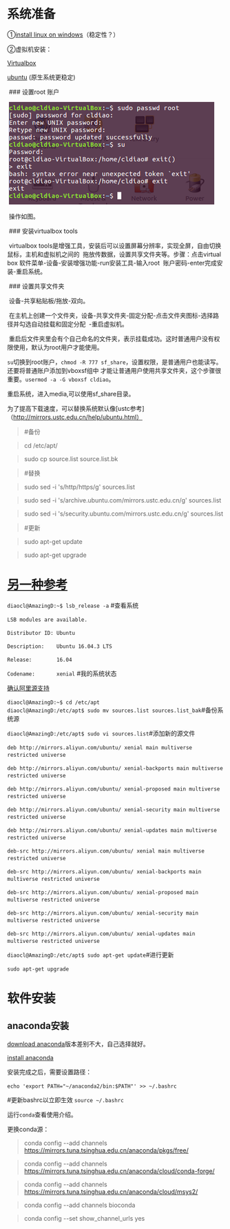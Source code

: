 
# 系统准备

①[install linux on windows](https://msdn.microsoft.com/en-us/commandline/wsl/install_guide)（稳定性？）

②虚拟机安装：
 
  [Virtualbox](http://download.virtualbox.org/virtualbox/5.2.4/VirtualBox-5.2.4-119785-Win.exe)

  [ubuntu](http://mirrors.shu.edu.cn/ubuntu-releases/16.04.3/ubuntu-16.04.3-desktop-amd64.iso) (原生系统更稳定)
  
  ### 设置root 账户
  
  ![image](https://github.com/CLDIAO/learning-RNA-Seq/blob/master/graph/02/20180305001.PNG)
  
  操作如图。
  
  ### 安装virtualbox tools
  
  virtualbox tools是增强工具，安装后可以设置屏幕分辨率，实现全屏，自由切换鼠标，主机和虚拟机之间的
  拖放传数据，设置共享文件夹等。步骤：点击virtual box 软件菜单-设备-安装增强功能-run安装工具-输入root
  账户密码-enter完成安装-重启系统。
  
  ### 设置共享文件夹
  
  设备-共享粘贴板/拖放-双向。
  
  在主机上创建一个文件夹，设备-共享文件夹-固定分配-点击文件夹图标-选择路径并勾选自动挂载和固定分配
  -重启虚拟机。
  
  重启后文件夹里会有个自己命名的文件夹，表示挂载成功。这时普通用户没有权限使用，默认为root用户才能使用。
  
 `su`切换到root账户，`chmod -R 777 sf_share`，设置权限，是普通用户也能读写。还要将普通账户添加到vboxsf组中
 才能让普通用户使用共享文件夹，这个步骤很重要。`usermod -a -G vboxsf cldiao`。
 
 重启系统，进入media,可以使用sf_share目录。
 

为了提高下载速度，可以替换系统默认像[ustc参考]（http://mirrors.ustc.edu.cn/help/ubuntu.html）
>#备份

>cd /etc/apt/

>sudo cp source.list source.list.bk

>#替换

>sudo sed -i 's/http/https/g' sources.list

>sudo sed -i 's/archive.ubuntu.com/mirrors.ustc.edu.cn/g' sources.list

>sudo sed -i 's/security.ubuntu.com/mirrors.ustc.edu.cn/g' sources.list

>#更新

>sudo apt-get update

>sudo apt-get upgrade

# [另一种参考](http://www.gutils.com/2016/07/28/linux/ubuntu-ali-source/)

`diaocl@AmazingD:~$ lsb_release -a` #查看系统

`LSB modules are available.` 

`Distributor ID: Ubuntu`  

`Description:    Ubuntu 16.04.3 LTS` 

`Release:        16.04`  

`Codename:       xenial` #我的系统状态

[确认阿里源支持](http://mirrors.aliyun.com/ubuntu/dists/)

`diaocl@AmazingD:~$ cd /etc/apt`                                                                                                                                          
`diaocl@AmazingD:/etc/apt$ sudo mv sources.list sources.list_bak`#备份系统源

`diaocl@AmazingD:/etc/apt$ sudo vi sources.list`#添加新的源文件

`deb http://mirrors.aliyun.com/ubuntu/ xenial main multiverse restricted universe`

`deb http://mirrors.aliyun.com/ubuntu/ xenial-backports main multiverse restricted universe `

`deb http://mirrors.aliyun.com/ubuntu/ xenial-proposed main multiverse restricted universe`

`deb http://mirrors.aliyun.com/ubuntu/ xenial-security main multiverse restricted universe`

`deb http://mirrors.aliyun.com/ubuntu/ xenial-updates main multiverse restricted universe`

`deb-src http://mirrors.aliyun.com/ubuntu/ xenial main multiverse restricted universe`

`deb-src http://mirrors.aliyun.com/ubuntu/ xenial-backports main multiverse restricted universe`

`deb-src http://mirrors.aliyun.com/ubuntu/ xenial-proposed main multiverse restricted universe`

`deb-src http://mirrors.aliyun.com/ubuntu/ xenial-security main multiverse restricted universe`

`deb-src http://mirrors.aliyun.com/ubuntu/ xenial-updates main multiverse restricted universe`                                                                                          

`diaocl@AmazingD:/etc/apt$ sudo apt-get update`#进行更新

`sudo apt-get upgrade`

# 软件安装
## anaconda安装
[download anaconda](https://www.anaconda.com/download/#linux)版本差别不大，自己选择就好。

[install anaconda](https://docs.anaconda.com/anaconda/install/linux)

安装完成之后，需要设置路径：

`echo 'export PATH="~/anaconda2/bin:$PATH"' >> ~/.bashrc`

#更新bashrc以立即生效
`source ~/.bashrc`

运行`conda`查看使用介绍。

更换conda源：
>conda config --add channels https://mirrors.tuna.tsinghua.edu.cn/anaconda/pkgs/free/

>conda config --add channels https://mirrors.tuna.tsinghua.edu.cn/anaconda/cloud/conda-forge/

>conda config --add channels https://mirrors.tuna.tsinghua.edu.cn/anaconda/cloud/msys2/

>conda config --add channels bioconda

>conda config --set show_channel_urls yes

